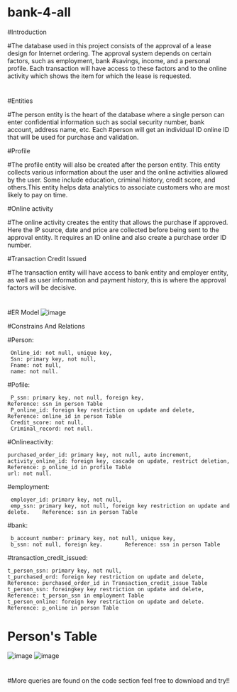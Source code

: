 # bank-4-all

#Introduction

#The database used in this project consists of the approval of a lease design for Internet ordering. The approval system depends on certain factors, such as employment, bank #savings, income, and a personal profile. Each transaction will have access to these factors and to the online activity which shows the item for which the lease is requested.
#
#Entities 

#The person entity is the heart of the database where a single person can enter confidential information such as social security number, bank account, address name, etc. Each #person will get an individual ID online ID that will be used for purchase and validation.

#Profile 

#The profile entity will also be created after the person entity. This entity collects various information about the user and the online activities allowed by the user. Some include education, criminal history, credit score, and others.This entity helps data analytics to associate customers who are most likely to pay on time.

#Online activity

#The online activity creates the entity that allows the purchase if approved. Here the IP source, date and price are collected before being sent to the approval entity. It requires an ID online and also create a purchase order ID number. 

#Transaction Credit Issued

#The transaction entity will have access to bank entity and employer entity, as well as user information and payment history, this is where the approval factors will be decisive.
#
#ER Model 
![image](https://user-images.githubusercontent.com/20079511/119564541-e888c480-bd76-11eb-8d31-55d8cf8f4850.png)

#Constrains And Relations

#Person: 

	 Online_id: not null, unique key,
	 Ssn: primary key, not null,
	 Fname: not null,  
	 name: not null.
#Pofile:

	 P_ssn: primary key, not null, foreign key,                   Reference: ssn in person Table
	 P_online_id: foreign key restriction on update and delete,   Reference: online_id in person Table
	 Credit_score: not null,
	 Criminal_record: not null. 
   
#Onlineactivity:

    purchased_order_id: primary key, not null, auto increment, 
    activity_online_id: foreign key, cascade on update, restrict deletion,    Reference: p_online_id in profile Table 
    url: not null.

#employment:

     employer_id: primary key, not null,
     emp_ssn: primary key, not null, foreign key restriction on update and delete.    Reference: ssn in person Table


#bank:
     
     b_account_number: primary key, not null, unique key,
     b_ssn: not null, foreign key.       Reference: ssn in person Table


#transaction_credit_issued:

    t_person_ssn: primary key, not null, 
    t_purchased_ord: foreign key restriction on update and delete,    Reference: purchased_order_id in Transaction_credit_issue Table
    t_person_ssn: foreingkey key restriction on update and delete,    Reference: t_person_ssn in employment Table
    t_person_online: foreign key restriction on update and delete.    Reference: p_online in person Table
#
# Person's Table 
![image](https://user-images.githubusercontent.com/20079511/119573053-b16be080-bd81-11eb-92ab-eee96a914f34.png)
![image](https://user-images.githubusercontent.com/20079511/119572890-75388000-bd81-11eb-9693-a895adb3eca8.png)
#
#More queries are found on the code section feel free to download and try!!
